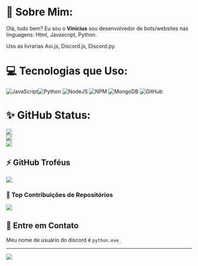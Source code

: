 # 💫 Sobre Mim:
Olá, tudo bem? Eu sou o **Vinicius** sou desenvolvedor de bots/websites nas linguagens: Html, Javascript, Python.

Uso as livrarias Aoi.js, Discord.js, Discord.py.

# 💻 Tecnologias que Uso:
![JavaScript](https://img.shields.io/badge/javascript-%23323330.svg?style=flat-square&logo=javascript&logoColor=%23F7DF1E)![Python](https://img.shields.io/badge/python-3670A0?style=flat-square&logo=python&logoColor=ffdd54) ![NodeJS](https://img.shields.io/badge/node.js-6DA55F?style=flat-square&logo=node.js&logoColor=white) ![NPM](https://img.shields.io/badge/NPM-%23CB3837.svg?style=flat-square&logo=npm&logoColor=white)
![MongoDB](https://img.shields.io/badge/MongoDB-%234ea94b.svg?style=flat-square&logo=mongodb&logoColor=white) ![GitHub](https://img.shields.io/badge/github-%23121011.svg?style=flat-square&logo=github&logoColor=white)
# ✨ GitHub Status:
![](https://github-readme-stats.vercel.app/api?username=ThisPythonJS&theme=react&hide_border=false&include_all_commits=true&count_private=true)<br/>
![](https://github-readme-streak-stats.herokuapp.com/?user=ThisPythonJS&theme=react&hide_border=false)<br/>
![](https://github-readme-stats.vercel.app/api/top-langs/?username=ThisPythonJS&theme=react&hide_border=false&include_all_commits=true&count_private=true&layout=compact)

## ⚡ GitHub Troféus
![](https://github-profile-trophy.vercel.app/?username=ThisPythonJS&theme=react&no-frame=true&no-bg=false&margin-w=4)

### 💛 Top Contribuições de Repositórios 
![](https://github-contributor-stats.vercel.app/api?username=ThisPythonJS&limit=5&theme=react&combine_all_yearly_contributions=true)

## 🎁 Entre em Contato
Meu nome de usuário do discord é `python.exe_`

---
[![](https://visitcount.itsvg.in/api?id=ThisPythonJS&icon=6&color=8)](https://visitcount.itsvg.in)


